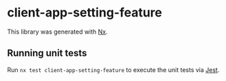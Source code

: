 # client-app-setting-feature

This library was generated with [Nx](https://nx.dev).

## Running unit tests

Run `nx test client-app-setting-feature` to execute the unit tests via [Jest](https://jestjs.io).
